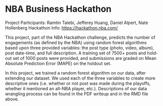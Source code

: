 # NBA Business Hackathon

Project Participants: Ramtin Talebi, Jefferey Huang, Daniel Alpert, Nate Hollenberg 
Hackathon Info: https://hackathon.nba.com/

This project, part of the NBA Hackathon challenge, predicts the number of engagements (as defined by the NBA) using random forest algorithms based upon three provided variables: the post type (photo, video, album), post date-time, and full description. A training set of 7500+ posts and hold-out set of 1000 posts were provided, and submissions are graded on Mean Absolute Prediction Error (MAPE) on the holdout set.

In this project, we trained a random forest algorithm on our data, after extending our dataset. We used each of the three variables to create more descriptive ones (i.e. whether or not post was made during the playoffs, whether it mentioned an all-NBA player, etc.). Descriptions of our data wrangling process can be found in the PDF writeup and in the RMD file above. 
